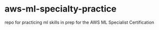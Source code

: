 # aws-ml-specialty-practice
repo for practicing ml skills in prep for the AWS ML Specialist Certification
